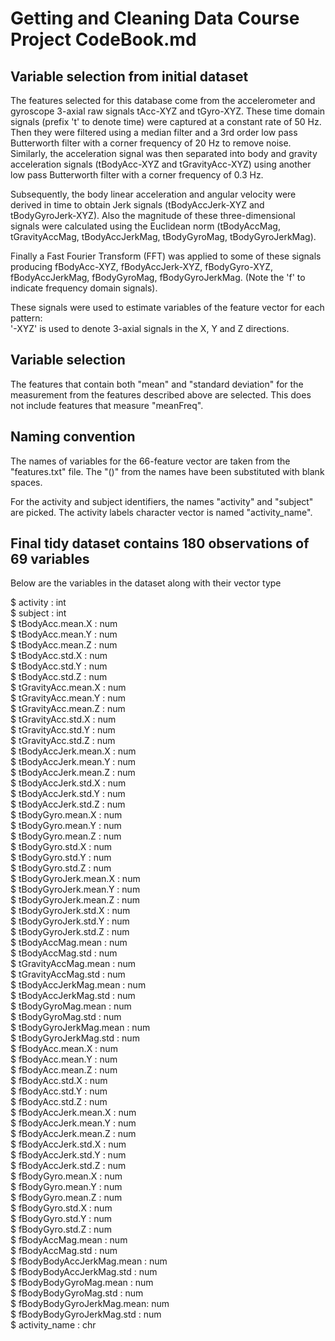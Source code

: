 Getting and Cleaning Data Course Project CodeBook.md
====================================================================================

## Variable selection from initial dataset
The features selected for this database come from the accelerometer and gyroscope 3-axial raw signals tAcc-XYZ and tGyro-XYZ. These time domain signals (prefix 't' to denote time) were captured at a constant rate of 50 Hz. Then they were filtered using a median filter and a 3rd order low pass Butterworth filter with a corner frequency of 20 Hz to remove noise. Similarly, the acceleration signal was then separated into body and gravity acceleration signals (tBodyAcc-XYZ and tGravityAcc-XYZ) using another low pass Butterworth filter with a corner frequency of 0.3 Hz. 

Subsequently, the body linear acceleration and angular velocity were derived in time to obtain Jerk signals (tBodyAccJerk-XYZ and tBodyGyroJerk-XYZ). Also the magnitude of these three-dimensional signals were calculated using the Euclidean norm (tBodyAccMag, tGravityAccMag, tBodyAccJerkMag, tBodyGyroMag, tBodyGyroJerkMag). 

Finally a Fast Fourier Transform (FFT) was applied to some of these signals producing fBodyAcc-XYZ, fBodyAccJerk-XYZ, fBodyGyro-XYZ, fBodyAccJerkMag, fBodyGyroMag, fBodyGyroJerkMag. (Note the 'f' to indicate frequency domain signals). 

These signals were used to estimate variables of the feature vector for each pattern:  
'-XYZ' is used to denote 3-axial signals in the X, Y and Z directions.

## Variable selection 
The features that contain both "mean" and "standard deviation" for the measurement from the features described above are selected. This does not include features that measure "meanFreq". 

## Naming convention 

The names of variables for the 66-feature vector are taken from the "features.txt" file. The "()" from the names have been substituted with blank spaces. 

For the activity and subject identifiers, the names "activity" and "subject" are picked. The activity labels character vector is named "activity_name". 

## Final tidy dataset contains 180 observations of 69 variables 

Below are the variables in the dataset along with their vector type

 $ activity                 : int  
 $ subject                  : int  
 $ tBodyAcc.mean.X          : num  
 $ tBodyAcc.mean.Y          : num  
 $ tBodyAcc.mean.Z          : num  
 $ tBodyAcc.std.X           : num  
 $ tBodyAcc.std.Y           : num  
 $ tBodyAcc.std.Z           : num  
 $ tGravityAcc.mean.X       : num  
 $ tGravityAcc.mean.Y       : num  
 $ tGravityAcc.mean.Z       : num  
 $ tGravityAcc.std.X        : num  
 $ tGravityAcc.std.Y        : num  
 $ tGravityAcc.std.Z        : num  
 $ tBodyAccJerk.mean.X      : num  
 $ tBodyAccJerk.mean.Y      : num  
 $ tBodyAccJerk.mean.Z      : num  
 $ tBodyAccJerk.std.X       : num  
 $ tBodyAccJerk.std.Y       : num  
 $ tBodyAccJerk.std.Z       : num  
 $ tBodyGyro.mean.X         : num  
 $ tBodyGyro.mean.Y         : num  
 $ tBodyGyro.mean.Z         : num   
 $ tBodyGyro.std.X          : num   
 $ tBodyGyro.std.Y          : num  
 $ tBodyGyro.std.Z          : num  
 $ tBodyGyroJerk.mean.X     : num  
 $ tBodyGyroJerk.mean.Y     : num  
 $ tBodyGyroJerk.mean.Z     : num  
 $ tBodyGyroJerk.std.X      : num  
 $ tBodyGyroJerk.std.Y      : num  
 $ tBodyGyroJerk.std.Z      : num  
 $ tBodyAccMag.mean         : num  
 $ tBodyAccMag.std          : num  
 $ tGravityAccMag.mean      : num  
 $ tGravityAccMag.std       : num  
 $ tBodyAccJerkMag.mean     : num  
 $ tBodyAccJerkMag.std      : num  
 $ tBodyGyroMag.mean        : num  
 $ tBodyGyroMag.std         : num   
 $ tBodyGyroJerkMag.mean    : num  
 $ tBodyGyroJerkMag.std     : num  
 $ fBodyAcc.mean.X          : num  
 $ fBodyAcc.mean.Y          : num   
 $ fBodyAcc.mean.Z          : num  
 $ fBodyAcc.std.X           : num  
 $ fBodyAcc.std.Y           : num  
 $ fBodyAcc.std.Z           : num  
 $ fBodyAccJerk.mean.X      : num  
 $ fBodyAccJerk.mean.Y      : num  
 $ fBodyAccJerk.mean.Z      : num  
 $ fBodyAccJerk.std.X       : num  
 $ fBodyAccJerk.std.Y       : num  
 $ fBodyAccJerk.std.Z       : num  
 $ fBodyGyro.mean.X         : num  
 $ fBodyGyro.mean.Y         : num  
 $ fBodyGyro.mean.Z         : num  
 $ fBodyGyro.std.X          : num  
 $ fBodyGyro.std.Y          : num  
 $ fBodyGyro.std.Z          : num  
 $ fBodyAccMag.mean         : num  
 $ fBodyAccMag.std          : num  
 $ fBodyBodyAccJerkMag.mean : num  
 $ fBodyBodyAccJerkMag.std  : num  
 $ fBodyBodyGyroMag.mean    : num  
 $ fBodyBodyGyroMag.std     : num  
 $ fBodyBodyGyroJerkMag.mean: num  
 $ fBodyBodyGyroJerkMag.std : num  
 $ activity_name            : chr  
 




